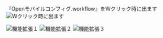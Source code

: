 『Openモバイルコンフィグ.workflow』をWクリック時に出ます  
![Wクリック時に出ます](https://github.com/force4u/AppleScript/assets/11995768/e3d09e16-b8fc-4bf8-bedd-d9dd9ab1b2ab)  

![機能拡張１](https://github.com/force4u/AppleScript/assets/11995768/73c4978f-628e-4cda-a858-5e77e106b83e)
![機能拡張２](https://github.com/force4u/AppleScript/assets/11995768/f14fc50d-aa7a-4c2b-a0ef-73ef86481f8d)
![機能拡張３](https://github.com/force4u/AppleScript/assets/11995768/f900778e-7bf2-4693-aebb-cedcf02fc0b3)
